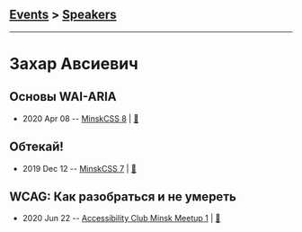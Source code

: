## [Events](../README.md) > [Speakers](../speakers.md)
---

# Захар Авсиевич

## Основы WAI-ARIA
- 2020 Apr 08 -- [MinskCSS 8](https://youtu.be/BRbR0wXhO38?t=3394)  | [:notebook:](https://zavsievich.github.io/ARIA)  
## Обтекай!
- 2019 Dec 12 -- [MinskCSS 7](https://www.youtube.com/watch?v=xQePyj_wwEQ)  | [:notebook:](https://zavsievich.github.io/FloatPres/)  
## WCAG: Как разобраться и не умереть
- 2020 Jun 22 -- [Accessibility Club Minsk Meetup 1](https://youtu.be/G74m6225RMQ)  | [:notebook:](https://zavsievich.github.io/wcag-presentation/)  
